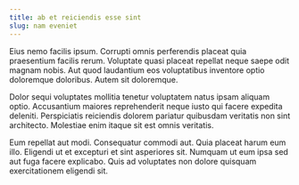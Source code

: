 ```yaml
---
title: ab et reiciendis esse sint
slug: nam eveniet
---
```


Eius nemo facilis ipsum. Corrupti omnis perferendis placeat quia praesentium facilis rerum. Voluptate quasi placeat repellat neque saepe odit magnam nobis. Aut quod laudantium eos voluptatibus inventore optio doloremque doloribus. Autem sit doloremque.

Dolor sequi voluptates mollitia tenetur voluptatem natus ipsam aliquam optio. Accusantium maiores reprehenderit neque iusto qui facere expedita deleniti. Perspiciatis reiciendis dolorem pariatur quibusdam veritatis non sint architecto. Molestiae enim itaque sit est omnis veritatis.

Eum repellat aut modi. Consequatur commodi aut. Quia placeat harum eum illo. Eligendi ut et excepturi et sint asperiores sit. Numquam ut eum ipsa sed aut fuga facere explicabo. Quis ad voluptates non dolore quisquam exercitationem eligendi sit.
